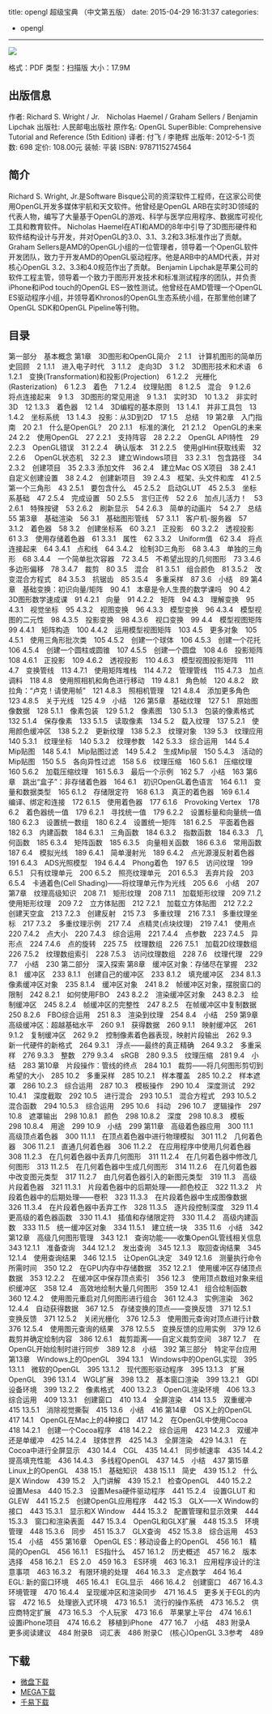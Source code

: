 title: opengl 超级宝典 （中文第五版）
date: 2015-04-29 16:31:37
categories:
  - opengl
---

![](http://img3.douban.com/lpic/s26370240.jpg)

格式：PDF
类型：扫描版
大小：17.9M

<!--more-->

## 出版信息 ##

作者: Richard S. Wright / Jr.　Nicholas Haemel / Graham Sellers / Benjamin Lipchak 
出版社: 人民邮电出版社
原作名: OpenGL SuperBible: Comprehensive Tutorial and Reference (5th Edition)
译者: 付飞 / 李艳辉 
出版年: 2012-5-1
页数: 698
定价: 108.00元
装帧: 平装
ISBN: 9787115274564

## 简介 ##

Richard S. Wright, Jr.是Software Bisque公司的资深软件工程师，在这家公司使用OpenGL开发多媒体宇航和天文软件。他曾经是OpenGL ARB在实时3D领域的代表人物，编写了大量基于OpenGL的游戏、科学与医学应用程序、数据库可视化工具和教育软件。 Nicholas Haemel在ATI和AMD的8年中引导了3D图形硬件和软件结构设计与开发，并对OpenGL的3.0、3.1、3.2和3.3标准作出了贡献。 Graham Sellers是AMD的OpenGL小组的一位管理者，领导着一个OpenGL软件开发团队，致力于开发AMD的OpenGL驱动程序。他是ARB中的AMD代表，并对核心OpenGL 3.2、3.3和4.0规范作出了贡献。 Benjamin Lipchak是苹果公司的软件工程主管，领导着一个致力于图形开发技术和标准测试程序的团队，并负责iPhone和iPod touch的OpenGL ES一致性测试。他曾经在AMD管理一个OpenGL ES驱动程序小组，并领导着Khronos的OpenGL生态系统小组，在那里他创建了OpenGL SDK和OpenGL Pipeline等刊物。

## 目录 ##

第一部分　基本概念
第1章　3D图形和OpenGL简介　2
1.1　计算机图形的简单历史回顾　2
1.1.1　进入电子时代　3
1.1.2　走向3D　3
1.2　3D图形技术和术语　6
1.2.1　变换(Transformation)和投影(Projection)　6
1.2.2　光栅化(Rasterization)　6
1.2.3　着色　7
1.2.4　纹理贴图　8
1.2.5　混合　9
1.2.6　将点连接起来　9
1.3　3D图形的常见用途　9
1.3.1　实时3D　10
1.3.2　非实时3D　12
1.3.3　着色器　12
1.4　3D编程的基本原则　13
1.4.1　并非工具包　13
1.4.2　坐标系统　13
1.4.3　投影：从3D到2D　17
1.5　总结　19
第2章　入门指南　20
2.1　什么是OpenGL?　20
2.1.1　标准的演化　21
2.1.2　OpenGL的未来　24
2.2　使用OpenGL　27
2.2.1　支持阵容　28
2.2.2　OpenGL API特性　29
2.2.3　OpenGL错误　31
2.2.4　确认版本　31
2.2.5　使用glHint获取线索　32
2.2.6　 OpenGL状态机　32
2.3　建立Windows项目　33
2.3.1　包含路径　34
2.3.2　创建项目　35
2.3.3 添加文件　36
2.4　建立Mac OS X项目　38
2.4.1　自定义创建设置　38
2.4.2　创建新项目　39
2.4.3　框架、头文件和库　41
2.5　第一个三角形　43
2.5.1　要包含什么　45
2.5.2　启动GLUT　45
2.5.3　坐标系基础　47
2.5.4　完成设置　50
2.5.5　言归正传　52
2.6　加点儿活力！　53
2.6.1　特殊按键　53
2.6.2　刷新显示　54
2.6.3　简单的动画片　54
2.7　总结　55
第3章　基础渲染　56
3.1　基础图形管线　57
3.1.1　客户机-服务器　57
3.1.2　着色器　58
3.2　创建坐标系　60
3.2.1　正投影　60
3.2.2　透视投影　61
3.3　使用存储着色器　61
3.3.1　属性　62
3.3.2　Uniform值　62
3.4　将点连接起来　64
3.4.1　点和线　64
3.4.2　绘制3D三角形　68
3.4.3　单独的三角形　68
3.4.4　一个简单批次容器　72
3.4.5　不希望出现的几何图形　73
3.4.6　多边形偏移　78
3.4.7　裁剪　80
3.5　混合　81
3.5.1　组合颜色　81
3.5.2　改变混合方程式　84
3.5.3　抗锯齿　85
3.5.4　多重采样　87
3.6　小结　89
第4章　基础变换：初识向量/矩阵　90
4.1　本章是令人生畏的数学课吗　90
4.2　3D图形数学速成课　91
4.2.1　向量　91
4.2.2　矩阵　94
4.3　理解变换　95
4.3.1　视觉坐标　95
4.3.2　视图变换　96
4.3.3　模型变换　96
4.3.4　模型视图的二元性　98
4.3.5　投影变换　98
4.3.6　视口变换　99
4.4　模型视图矩阵　99
4.4.1　矩阵构造　100
4.4.2　运用模型视图矩阵　103
4.5　更多对象　105
4.5.1　使用三角形批次类　105
4.5.2　创建一个球体　106
4.5.3　创建一个花托　106
4.5.4　创建一个圆柱或圆锥　107
4.5.5　创建一个圆盘　108
4.6　投影矩阵　108
4.6.1　正投影　109
4.6.2　透视投影　110
4.6.3　模型视图投影矩阵　111
4.7　变换管线　113
4.7.1　使用矩阵堆栈　114
4.7.2　管理管线　115
4.7.3　加点调料　118
4.8　使用照相机和角色进行移动　119
4.8.1　角色帧　120
4.8.2　欧拉角：“卢克！请使用帧”　121
4.8.3　照相机管理　121
4.8.4　添加更多角色　123
4.8.5　关于光线　125
4.9　小结　126
第5章　基础纹理　127
5.1　原始图像数据　128
5.1.1　像素包装　129
5.1.2　像素图　130
5.1.3　包装的像素格式　132
5.1.4　保存像素　133
5.1.5　读取像素　134
5.2　载入纹理　137
5.2.1　使用颜色缓冲区　138
5.2.2　更新纹理　138
5.2.3　纹理对象　139
5.3　纹理应用　140
5.3.1　纹理坐标　140
5.3.2　纹理参数　142
5.3.3　综合运用　144
5.4　Mip贴图　148
5.4.1　Mip贴图过滤　149
5.4.2　生成Mip层　150
5.4.3　活动的Mip贴图　150
5.5　各向异性过滤　158
5.6　纹理压缩　160
5.6.1　压缩纹理　160
5.6.2　加载压缩纹理　161
5.6.3　最后一个示例　162
5.7　小结　163
第6章　跳出“盒子”：非存储着色器　164
6.1　初识OpenGL着色语言　164
6.1.1　变量和数据类型　165
6.1.2　存储限定符　168
6.1.3　真正的着色器　169
6.1.4　编译、绑定和连接　172
6.1.5　使用着色器　177
6.1.6　Provoking Vertex　178
6.2　着色器统一值　179
6.2.1　寻找统一值　179
6.2.2　设置标量和向量统一值　180
6.2.3　设置统一数组　180
6.2.4　设置统一矩阵　181
6.2.5　平面着色器　182
6.3　内建函数　184
6.3.1　三角函数　184
6.3.2　指数函数　184
6.3.3　几何函数　185
6.3.4　矩阵函数　185
6.3.5　向量相关函数　186
6.3.6　常用函数　187
6.4　模拟光线　189
6.4.1　简单漫射光　189
6.4.2　点光源漫反射着色器　191
6.4.3　ADS光照模型　194
6.4.4　Phong着色　197
6.5　访问纹理　199
6.5.1　只有纹理单元　200
6.5.2　照亮纹理单元　201
6.5.3　丢弃片段　203
6.5.4　卡通着色(Cell Shading)——将纹理单元作为光线　205
6.6　小结　207
第7章　纹理高级知识　208
7.1　矩形纹理　208
7.1.1　加载矩形纹理　209
7.1.2　使用矩形纹理　209
7.2　立方体贴图　212
7.2.1　加载立方体贴图　212
7.2.2　创建天空盒　213
7.2.3　创建反射　215
7.3　多重纹理　216
7.3.1　多重纹理坐标　217
7.3.2　多重纹理示例　217
7.4　点精灵(点块纹理)　219
7.4.1　使用点　220
7.4.2　点大小　220
7.4.3　综合运用　221
7.4.4　点参数　223
7.4.5　异形点　224
7.4.6　点的旋转　225
7.5　纹理数组　226
7.5.1　加载2D纹理数组　226
7.5.2　纹理数组索引　228
7.5.3　访问纹理数组　228
7.6　纹理代理　229
7.7　小结　230
第二部分　深入探索
第8章　缓冲区对象：存储尽在掌握　232
8.1　缓冲区　233
8.1.1　创建自己的缓冲区　233
8.1.2　填充缓冲区　234
8.1.3　像素缓冲区对象　235
8.1.4　缓冲区对象　241
8.2　帧缓冲区对象，摆脱窗口的限制　242
8.2.1　如何使用FBO　243
8.2.2　渲染缓冲区对象　243
8.2.3　绘制缓冲区　245
8.2.4　帧缓冲区的完整性　247
8.2.5　在帧缓冲区中复制数据　250
8.2.6　FBO综合运用　251
8.3　渲染到纹理　254
8.4　小结　259
第9章　高级缓冲区：超越基础水平　260
9.1　获得数据　260
9.1.1　映射缓冲区　261
9.1.2　复制缓冲区　262
9.2　控制像素着色器表现，映射片段输出　262
9.3　新一代硬件的新格式　264
9.3.1　浮点——最终的真正精确　264
9.3.2　多重采样　276
9.3.3　整数　279
9.3.4　sRGB　280
9.3.5　纹理压缩　281
9.4　小结　283
第10章　片段操作：管线的终点　284
10.1　裁剪——将几何图形剪切到希望的大小　285
10.2　多重采样　285
10.2.1　样本覆盖　285
10.2.2　样本遮罩　286
10.2.3　综合运用　287
10.3　模板操作　290
10.4　深度测试　292
10.4.1　深度截取　292
10.5　进行混合　293
10.5.1　混合方程式　293
10.5.2　混合函数　294
10.5.3　综合运用　295
10.6　抖动　296
10.7　逻辑操作　297
10.8　遮罩输出　298
10.8.1　颜色　298
10.8.2　深度　298
10.8.3　模板　298
10.8.4　用途　299
10.9　小结　299
第11章　高级着色器应用　300
11.1　高级顶点着色器　300
11.1.1　在顶点着色器中进行物理模拟　301
11.2　几何着色器　306
11.2.1　直通几何着色器　306
11.2.2　在应用程序中使用几何着色器　308
11.2.3　在几何着色器中丢弃几何图形　311
11.2.4　在几何着色器中修改几何图形　313
11.2.5　在几何着色器中生成几何图形　314
11.2.6　在几何着色器中改变图元类型　317
11.2.7　由几何着色器引入的新图元类型　319
11.3　高级片段着色器　321
11.3.1　片段着色器中的后期处理——颜色校正　322
11.3.2　片段着色器中的后期处理——卷积　323
11.3.3　在片段着色器中生成图像数据　326
11.3.4　在片段着色器中丢弃工作　328
11.3.5　逐片段控制深度　329
11.4　更高级的着色器函数　330
11.4.1　插值和存储限定符　330
11.4.2　高级内建函数　333
11.5　统一缓冲区对象　334
11.5.1　建立统一块　335
11.6　小结　342
第12章　高级几何图形管理　343
12.1　查询功能——收集OpenGL管线相关信息　343
12.1.1　准备查询　344
12.1.2　发出查询　345
12.1.3　取回查询结果　345
12.1.4　使用查询结果　346
12.1.5　让OpenGL决定　349
12.1.6　测量执行命令所需时间　350
12.2　在GPU内存中存储数据　352
12.2.1　使用缓冲区存储顶点数据　353
12.2.2　在缓冲区中保存顶点索引　356
12.3　使用顶点数组对象来组织缓冲区　358
12.4　高效地绘制大量几何图形　359
12.4.1　组合绘制函数　360
12.4.2　使用图元重启对几何图形进行组合　361
12.4.3　实例渲染　362
12.4.4　自动获得数据　367
12.5　存储变换的顶点——变换反馈　371
12.5.1　变换反馈　371
12.5.2　关闭光栅化　376
12.5.3　使用图元查询对顶点进行计数　376
12.5.4　使用图元查询的结果　378
12.5.5　变换反馈的应用实例　379
12.6　裁剪并确定绘制内容　386
12.6.1　裁剪距离——自定义裁剪空间　387
12.7　在OpenGL开始绘制时进行同步　389
12.8　小结　392
第三部分　特定平台应用
第13章　Windows上的OpenGL　394
13.1　Windows中的OpenGL实现　395
13.1.1　微软的OpenGL　395
13.1.2　现代图形驱动程序　395
13.1.3　扩展OpenGL　396
13.1.4　WGL扩展　398
13.2　基本窗口渲染　399
13.2.1　GDI设备环境　399
13.2.2　像素格式　400
13.2.3　OpenGL渲染环境　406
13.3　综合运用　409
13.3.1　创建窗口　410
13.4　全屏渲染　414
13.5　双重缓冲　415
13.5.1　消除视觉撕裂　415
13.6　小结　416
第14章　OS X上的OpenGL　417
14.1　OpenGL在Mac上的4种接口　417
14.2　在OpenGL中使用Cocoa　418
14.2.1　创建一个Cocoa程序　418
14.2.2　综合运用　423
14.2.3　双缓冲还是单缓冲　425
14.2.4　球体世界　425
14.3　全屏渲染　429
14.3.1　在Cocoa中进行全屏显示　430
14.4　CGL　435
14.4.1　同步帧速率　435
14.4.2　提高填充性能　436
14.4.3　多线程OpenGL　437
14.5　小结　437
第15章　Linux上的OpenGL　438
15.1　基础知识　438
15.1.1　简史　439
15.1.2　什么是X Window　439
15.2　入门讲解　439
15.2.1　检查OpenGL　440
15.2.2　设置Mesa　440
15.2.3　设置Mesa硬件驱动程序　441
15.2.4　设置GLUT 和 GLEW　441
15.2.5　创建OpenGL应用程序　442
15.3　GLX——X Window的接口　443
15.3.1　显示和X Window　444
15.3.2　配置管理和显示效果　444
15.3.3　窗口和渲染表面　447
15.3.4　OpenGL和GLX扩展　448
15.3.5　环境管理　448
15.3.6　同步　451
15.3.7　GLX查询　452
15.3.8　综合运用　453
15.4　小结　455
第16章　OpenGL ES：移动设备上的OpenGL　456
16.1　精简的OpenGL　456
16.1.1　ES指什么　457
16.1.2　历史概述　457
16.2　版本选择　458
16.2.1　ES 2.0　459
16.3　ES环境　463
16.3.1　应用程序设计的注意事项　463
16.3.2　有限环境的处理　464
16.3.3　定点数学　464
16.4　EGL: 新的窗口环境　465
16.4.1　EGL显示　466
16.4.2　创建窗口　467
16.4.3　环境管理　470
16.4.4　呈现缓冲区和渲染同步　471
16.4.5　更多关于EGL的内容　472
16.5　处理嵌入式环境　473
16.5.1　流行的操作系统　473
16.5.2　供应商特定扩展　473
16.5.3　个人玩家　473
16.6　苹果掌上平台　474
16.6.1　设置iPhone项目　474
16.6.2　移植到iPhone　477
16.7　小结　483
附录A　更多阅读建议　484
附录B　词汇表　486
附录C　(核心)OpenGL 3.3参考　489

## 下载 ##

* [微盘下载](http://vdisk.weibo.com/s/aADaW4YRFjj5L)
* [MEGA下载](https://mega.co.nz/#!iF0VAB6S!AZBV4BsNOCIWatIuOUTGooYdSFvOh1_edP8XxstKxMI)
* [千易下载](http://1000eb.com/1eo2z)
